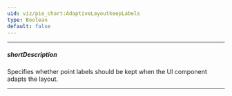 ```yaml
---
uid: viz/pie_chart:AdaptiveLayoutkeepLabels
type: Boolean
default: false
---
```

---
##### shortDescription
Specifies whether point labels should be kept when the UI component adapts the layout.

---
